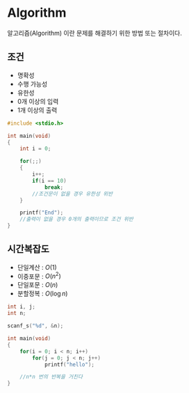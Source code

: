 Algorithm
========

알고리즘(Algorithm) 이란 문제를 해결하기 위한 방법 또는 절차이다.

조건
-------------

- 명확성
- 수행 가능성
- 유한성
- 0개 이상의 입력
- 1개 이상의 출력

```c
#include <stdio.h>

int main(void)
{
    int i = 0;

    for(;;)
    {
        i++;
        if(i == 10)
            break;
        //조건문이 없을 경우 유한성 위반
    }

    printf("End");
    //출력이 없을 경우 0개의 출력이므로 조건 위반
}
```

시간복잡도
-------------

- 단일계산 : $O(1)$
- 이중포문 : $O(n^2)$
- 단일포문 : $O(n)$
- 분할정복 : $O(\log n)$

```c
int i, j;
int n;

scanf_s("%d", &n);

int main(void)
{
    for(i = 0; i < n; i++)
        for(j = 0; j < n; j++)
            printf("hello");

    //n*n 번의 반복을 거친다
}
```